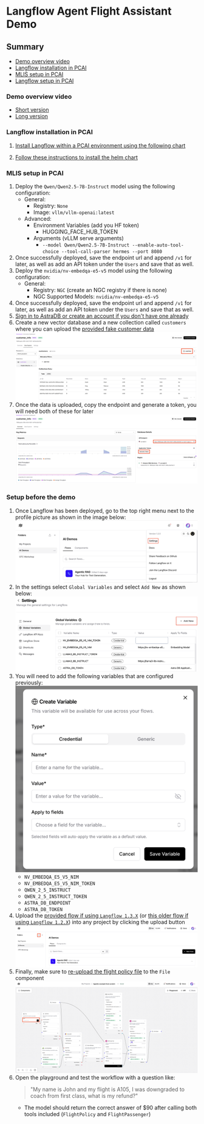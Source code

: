 # Langflow Agent Flight Assistant Demo

## Summary
- [Demo overview video](#demo-overview-video)
- [Langflow installation in PCAI](#langflow-installation-in-pcai)
- [MLIS setup in PCAI](#mlis-setup-in-pcai)
- [Langflow setup in PCAI](#setup-before-the-demo)

### Demo overview video

- [Short version](https://hpe-my.sharepoint.com/:v:/p/hoang_phan/ETTbL85pQ-VIohgLUTD4sMgBcLXQeHdDHaFekOtubfLTTA?e=dS352V&nav=eyJyZWZlcnJhbEluZm8iOnsicmVmZXJyYWxBcHAiOiJTdHJlYW1XZWJBcHAiLCJyZWZlcnJhbFZpZXciOiJTaGFyZURpYWxvZy1MaW5rIiwicmVmZXJyYWxBcHBQbGF0Zm9ybSI6IldlYiIsInJlZmVycmFsTW9kZSI6InZpZXcifX0%3D)
- [Long version](https://hpe-my.sharepoint.com/:v:/p/hoang_phan/EUVnjGRr8wJGlCk2Hw5IwOkB8WQ0gpZ5zV9KKUXIHCSl5g?e=uexDHe&nav=eyJyZWZlcnJhbEluZm8iOnsicmVmZXJyYWxBcHAiOiJTdHJlYW1XZWJBcHAiLCJyZWZlcnJhbFZpZXciOiJTaGFyZURpYWxvZy1MaW5rIiwicmVmZXJyYWxBcHBQbGF0Zm9ybSI6IldlYiIsInJlZmVycmFsTW9kZSI6InZpZXcifX0%3D)

### Langflow installation in PCAI

1. [Install Langflow within a PCAI environment using the following chart](https://github.com/ai-solution-eng/frameworks/tree/main/langflow)

2. [Follow these instructions to install the helm chart](https://support.hpe.com/hpesc/public/docDisplay?docId=a00aie16hen_us&docLocale=en_US&page=ManageClusters/importing-applications.html)

### MLIS setup in PCAI

1. Deploy the `Qwen/Qwen2.5-7B-Instruct` model using the following configuration:
    - General:
        - Registry: `None`
        - Image: `vllm/vllm-openai:latest`
    - Advanced:
        - Environment Variables (add you HF token)
            - HUGGING_FACE_HUB_TOKEN
        - Arguments (vLLM serve arguments)
            - `--model Qwen/Qwen2.5-7B-Instruct --enable-auto-tool-choice --tool-call-parser hermes --port 8080`
2. Once successfully deployed, save the endpoint url and append `/v1` for later, as well as add an API token under the `Users` and save that as well.
3. Deploy the `nvidia/nv-embedqa-e5-v5` model using the following configuration:
    - General:
        - Registry: `NGC` (create an NGC registry if there is none)
        - NGC Supported Models: `nvidia/nv-embedqa-e5-v5`
4. Once successfully deployed, save the endpoint url and append `/v1` for later, as well as add an API token under the `Users` and save that as well.
5. [Sign in to AstraDB or create an account if you don't have one already](https://accounts.datastax.com/session-service/v1/login)
6. Create a new vector database and a new collection called `customers` where you can upload the [provided fake customer data](data/fake_customer_info.csv)
![alt text](imgs/dataupload.png)
6. Once the data is uploaded, copy the endpoint and generate a token, you will need both of these for later
![alt text](imgs/astradb.png)

### Setup before the demo

1. Once Langflow has been deployed, go to the top right menu next to the profile picture as shown in the image below:
![alt text](imgs/settings.png)
2. In the settings select `Global Variables` and select `Add New` as shown below:
![alt text](imgs/globalvariables.png)
3. You will need to add the following variables that are configured previously:
    ![alt text](imgs/newvariable.png)
    - `NV_EMBEDQA_E5_V5_NIM`
    - `NV_EMBEDQA_E5_V5_NIM_TOKEN`
    - `QWEN_2_5_INSTRUCT`
    - `QWEN_2_5_INSTRUCT_TOKEN`
    - `ASTRA_DB_ENDPOINT`
    - `ASTRA_DB_TOKEN`
4. Upload the [provided flow if using `Langflow 1.3.X`](langflow-agent-v1-3.json) (or [this older flow if using `Langflow 1.2.X`](langflow-agent-v1-2.json)) into any project by clicking the upload button
![alt text](imgs/flowupload.png)
5. Finally, make sure to [re-upload the flight policy file](data/delta_refund_policy.pdf) to the `File` component
![alt text](imgs/fileupload.png)
6. Open the playground and test the workflow with a question like:
    > "My name is John and my flight is A105, I was downgraded to coach from first class, what is my refund?"
    - The model should return the correct answer of $90 after calling both tools included (`FlightPolicy` and `FlightPassenger`)